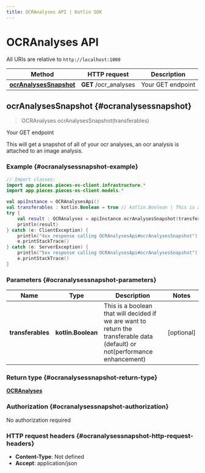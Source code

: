 ```yaml
---
title: OCRAnalyses API | Kotlin SDK
---
```


# OCRAnalyses API

All URIs are relative to `http://localhost:1000`

Method | HTTP request | Description
------------- | ------------- | -------------
[**ocrAnalysesSnapshot**](#ocranalysessnapshot) | **GET** /ocr_analyses | Your GET endpoint


## **ocrAnalysesSnapshot** {#ocranalysessnapshot}
> OCRAnalyses ocrAnalysesSnapshot(transferables)

Your GET endpoint

This will get a snapshot of all of your ocr analyses, an ocr analysis is attached to an image analysis.

### Example {#ocranalysessnapshot-example}
```kotlin
// Import classes:
import app.pieces.pieces-os-client.infrastructure.*
import app.pieces.pieces-os-client.models.*

val apiInstance = OCRAnalysesApi()
val transferables : kotlin.Boolean = true // kotlin.Boolean | This is a boolean that will decided if we are want to return the transferable data (default) or not(performance enhancement)
try {
    val result : OCRAnalyses = apiInstance.ocrAnalysesSnapshot(transferables)
    println(result)
} catch (e: ClientException) {
    println("4xx response calling OCRAnalysesApi#ocrAnalysesSnapshot")
    e.printStackTrace()
} catch (e: ServerException) {
    println("5xx response calling OCRAnalysesApi#ocrAnalysesSnapshot")
    e.printStackTrace()
}
```

### Parameters {#ocranalysessnapshot-parameters}

Name | Type | Description  | Notes
------------- | ------------- | ------------- | -------------
 **transferables** | **kotlin.Boolean**| This is a boolean that will decided if we are want to return the transferable data (default) or not(performance enhancement) | [optional]

### Return type {#ocranalysessnapshot-return-type}

[**OCRAnalyses**](../models/OCRAnalyses)

### Authorization {#ocranalysessnapshot-authorization}

No authorization required

### HTTP request headers {#ocranalysessnapshot-http-request-headers}

 - **Content-Type**: Not defined
 - **Accept**: application/json


